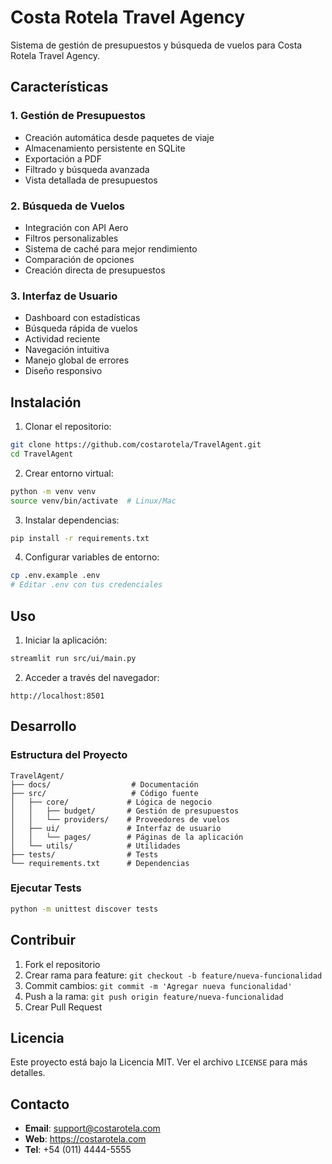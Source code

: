 # Costa Rotela Travel Agency

Sistema de gestión de presupuestos y búsqueda de vuelos para Costa Rotela Travel Agency.

## Características

### 1. Gestión de Presupuestos
- Creación automática desde paquetes de viaje
- Almacenamiento persistente en SQLite
- Exportación a PDF
- Filtrado y búsqueda avanzada
- Vista detallada de presupuestos

### 2. Búsqueda de Vuelos
- Integración con API Aero
- Filtros personalizables
- Sistema de caché para mejor rendimiento
- Comparación de opciones
- Creación directa de presupuestos

### 3. Interfaz de Usuario
- Dashboard con estadísticas
- Búsqueda rápida de vuelos
- Actividad reciente
- Navegación intuitiva
- Manejo global de errores
- Diseño responsivo

## Instalación

1. Clonar el repositorio:
```bash
git clone https://github.com/costarotela/TravelAgent.git
cd TravelAgent
```

2. Crear entorno virtual:
```bash
python -m venv venv
source venv/bin/activate  # Linux/Mac
```

3. Instalar dependencias:
```bash
pip install -r requirements.txt
```

4. Configurar variables de entorno:
```bash
cp .env.example .env
# Editar .env con tus credenciales
```

## Uso

1. Iniciar la aplicación:
```bash
streamlit run src/ui/main.py
```

2. Acceder a través del navegador:
```
http://localhost:8501
```

## Desarrollo

### Estructura del Proyecto
```
TravelAgent/
├── docs/                  # Documentación
├── src/                   # Código fuente
│   ├── core/             # Lógica de negocio
│   │   ├── budget/       # Gestión de presupuestos
│   │   └── providers/    # Proveedores de vuelos
│   ├── ui/               # Interfaz de usuario
│   │   └── pages/        # Páginas de la aplicación
│   └── utils/            # Utilidades
├── tests/                # Tests
└── requirements.txt      # Dependencias
```

### Ejecutar Tests
```bash
python -m unittest discover tests
```

## Contribuir

1. Fork el repositorio
2. Crear rama para feature: `git checkout -b feature/nueva-funcionalidad`
3. Commit cambios: `git commit -m 'Agregar nueva funcionalidad'`
4. Push a la rama: `git push origin feature/nueva-funcionalidad`
5. Crear Pull Request

## Licencia

Este proyecto está bajo la Licencia MIT. Ver el archivo `LICENSE` para más detalles.

## Contacto

- **Email**: support@costarotela.com
- **Web**: https://costarotela.com
- **Tel**: +54 (011) 4444-5555
